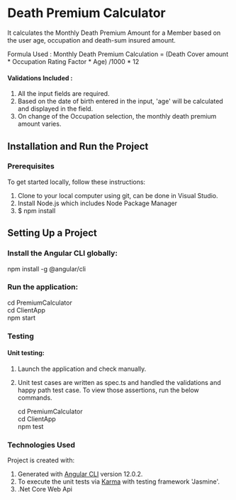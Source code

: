# Death Premium Calculator

It calculates the Monthly Death Premium Amount for a Member based on the user age, occupation and death-sum insured amount.

Formula Used :
Monthly Death Premium Calculation = (Death Cover amount * Occupation Rating Factor * Age) /1000 * 12

#### Validations Included :

1. All the input fields are required.
2. Based on the date of birth entered in the input, 'age' will be calculated and displayed in the field.
3. On change of the Occupation selection, the monthly death premium amount varies.

## Installation and Run the Project
### Prerequisites
To get started locally, follow these instructions:
1. Clone to your local computer using git, can be done in Visual Studio.
2. Install Node.js which includes Node Package Manager
3. $ npm install

## Setting Up a Project

### Install the Angular CLI globally:

npm install -g @angular/cli

### Run the application:

cd PremiumCalculator <br/>
cd ClientApp <br/>
npm start

### Testing

#### Unit testing:
 1. Launch the application and check manually.
 2. Unit test cases are written as spec.ts and handled the validations and happy path test case. To view those assertions, run the below commands.
  
      cd PremiumCalculator <br/>
      cd ClientApp <br/>
      npm test

### Technologies Used

Project is created with:
1. Generated with [Angular CLI](https://github.com/angular/angular-cli) version 12.0.2.
2. To execute the unit tests via [Karma](https://karma-runner.github.io) with testing framework 'Jasmine'.
3. .Net Core Web Api




